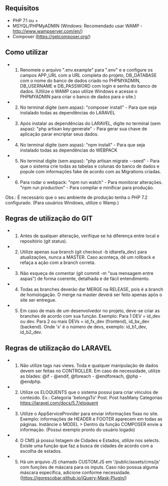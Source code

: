 ## Requisitos
- PHP 7.1 ou +
- MSYQL/PHPMyADMIN (Windows: Recomendado usar WAMP - http://www.wampserver.com/en/)
- Composer (https://getcomposer.org/)

## Como utilizar
- 1) Renomeie o arquivo ".env.example" para ".env" e e configure os campos APP_URL com a URL completa do projeto, DB_DATABASE com o nome do banco de dados criado no PHPMYADMIN, DB_USERNAME e DB_PASSWORD com login e senha do banco de dados. (Utilize o WAMP caso utilize Windows e acesse o PHPMYADMIN para criar o banco de dados para o site.)
- 2) No terminal digite (sem aspas): "composer install" - Para que seja instalado todas as dependências do LARAVEL
- 3) Após instalar as dependências do LARAVEL, digite no terminal (sem aspas): "php artisan key:generate" - Para gerar sua chave de aplicação parar encriptar seus dados.
- 4) No terminal digite (sem aspas): "npm install" - Para que seja instalado todas as dependências do WEBPACK
- 5) No terminal digite (sem aspas): "php artisan migrate --seed" - Para que o sistema crie todas as tabelas e colunas do banco de dados e popule com informações fake de acordo com as Migrations criadas.
- 6) Para rodar o webpack: "npm run watch" - Para monitorar alterações. "npm run production" - Para compilar e minificar para produção.

Obs.: É necessário que o seu ambiente de produção tenha o PHP 7.2 configurado. (Para usuários Windows, utilize o Wamp.)

## Regras de utilização do GIT
- 1) Antes de qualquer alteração, verifique se há diferença entre local e repositório (git status).
- 2) Utilize apenas sua branch (git checkout -b idtarefa_dev) para atualizações, nunca a MASTER. Caso aconteça, dê um rollback e refaça a ação com a branch correta.
- 3) Não esqueça de comentar (git commit -m "sua mensagem entre aspas") de forma coerente, detalhada e de fácil entendimento.
- 4) Todas as branches deverão dar MERGE na RELEASE, pois é a branch de homologação. O merge na master deverá ser feito apenas após o site ser entregue.
- 5) Em caso de mais de um desenvolvedor no projeto, deve-se criar as branches de acordo com sua função. Exemplo: Para 1 DEV = id_dev ou dev. Para 2 ou mais DEVs = id_fx_dev (frontend), id_bx_dev (backend). Onde 'x' é o número de devs, exemplo: id_b1_dev, id_b2_dev.

## Regras de utilização do LARAVEL
- 1) Não utilize tags <?php?> nas views. Toda e qualquer manipulação de dados devem ser feitas no CONTROLLER. Em caso de necessidade, utilize as blades: @if - @endif, @foreach - @endforeach, @php - @endphp.
- 2) Utilize os ELOQUENTS que o sistema possui para criar vínculos de conteúdo. Ex.: Categoria 'belongsTo' Post. Post hasMany Categorias https://laravel.com/docs/5.7/eloquent
- 3) Utilize o AppServiceProvider para enviar informações fixas no site. Exemplo: informações de HEADER e FOOTER aparecem em todas as páginas. Instâncie o MODEL > Dentro da função COMPOSER envie a informação. (Possui exemplo pronto do usuário logado)
- 4) O CMS já possui listagem de Cidades e Estados, utilize nos selects. Existe uma função que faz a busca de cidades de acordo com a escolha de estados.
- 5) Há um arquivo JS chamado CUSTOM.JS em '/public/assets/cms/js' com funções de máscara para os inputs. Caso não possua alguma máscara específica, adicione conforme necessidade. (https://igorescobar.github.io/jQuery-Mask-Plugin/)